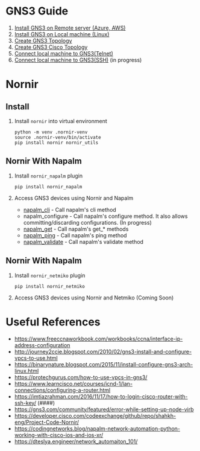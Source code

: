 # GNS3 Guide

1. [Install GNS3 on Remote server (Azure, AWS)](gns3-docs/install_remote_server.md)
2. [Install GNS3 on Local machine (Linux)](gns3-docs/install_local_server.md)
3. [Create GNS3 Topology](gns3-docs/create_gns3_topology.md)
4. [Create GNS3 Cisco Topology](gns3-docs/create_cisco_topology.md)
5. [Connect local machine to GNS3(Telnet)](gns3-docs/connect_lm_to_gns3_telnet.md)
6. [Connect local machine to GNS3(SSH)](gns3-docs/connect_lm_to_gns3_ssh.md) (in progress)

# Nornir 

## Install 

1. Install `nornir` into virtual environment

    ```
    python -m venv .nornir-venv
    source .nornir-venv/bin/activate
    pip install nornir nornir_utils
    ```

## Nornir With Napalm

1. Install `nornir_napalm` plugin
    ```
    pip install nornir_napalm
    ```

2. Access GNS3 devices using Nornir and Napalm
    * [napalm_cli](nornir/napalm_cli.ipynb) - Call napalm's cli method
    * napalm_configure - Call napalm's configure method. It also allows committing/discarding configurations. (In progress)
    * [napalm_get](nornir/napalm_get.ipynb) - Call napalm's get_* methods
    * [napalm_ping](nornir/napalm_ping.ipynb) - Call napalm's ping method
    * [napalm_validate](nornir/napalm_validate.ipynb) - Call napalm's validate method


## Nornir With Napalm

1. Install `nornir_netmiko` plugin
    ```
    pip install nornir_netmiko
    ```
2. Access GNS3 devices using Nornir and Netmiko (Coming Soon)


# Useful References

* https://www.freeccnaworkbook.com/workbooks/ccna/interface-ip-address-configuration
* http://journey2ccie.blogspot.com/2010/02/gns3-install-and-configure-vpcs-to-use.html
* https://binarynature.blogspot.com/2015/11/install-configure-gns3-arch-linux.html
* https://protechgurus.com/how-to-use-vpcs-in-gns3/
* https://www.learncisco.net/courses/icnd-1/lan-connections/configuring-a-router.html
* https://imtiazrahman.com/2016/11/17/how-to-login-cisco-router-with-ssh-key/ (####)
* https://gns3.com/community/featured/error-while-setting-up-node-virb
* https://developer.cisco.com/codeexchange/github/repo/shahkh-eng/Project-Code-Nornir/
* https://codingnetworks.blog/napalm-network-automation-python-working-with-cisco-ios-and-ios-xr/
* https://dteslya.engineer/network_automaiton_101/